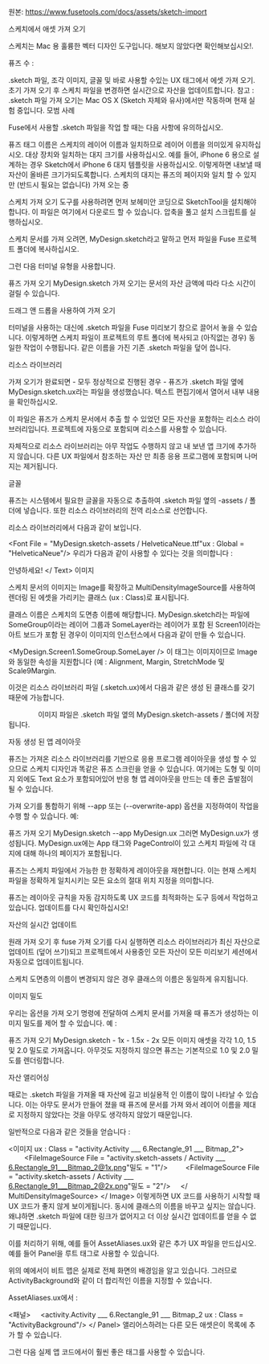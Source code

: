 원본: https://www.fusetools.com/docs/assets/sketch-import

스케치에서 애셋 가져 오기

스케치는 Mac 용 훌륭한 벡터 디자인 도구입니다. 해보지 않았다면 확인해보십시오!.

퓨즈 수 :

.sketch 파일, 조각 이미지, 글꼴 및 바로 사용할 수있는 UX 태그에서 에셋 가져 오기.
초기 가져 오기 후 스케치 파일을 변경하면 실시간으로 자산을 업데이트합니다.
참고 : .sketch 파일 가져 오기는 Mac OS X (Sketch 자체와 유사)에서만 작동하며 현재 실험 중입니다.
모범 사례

Fuse에서 사용할 .sketch 파일을 작업 할 때는 다음 사항에 유의하십시오.

퓨즈 태그 이름은 스케치의 레이어 이름과 일치하므로 레이어 이름을 의미있게 유지하십시오.
대상 장치와 일치하는 대지 크기를 사용하십시오. 예를 들어, iPhone 6 용으로 설계하는 경우 Sketch에서 iPhone 6 대지 템플릿을 사용하십시오. 이렇게하면 내보낼 때 자산이 올바른 크기가되도록합니다.
스케치의 대지는 퓨즈의 페이지와 일치 할 수 있지만 (반드시 필요는 없습니다)
가져 오는 중

스케치 가져 오기 도구를 사용하려면 먼저 보헤미안 코딩으로 SketchTool을 설치해야합니다. 이 파일은 여기에서 다운로드 할 수 있습니다. 압축을 풀고 설치 스크립트를 실행하십시오.

스케치 문서를 가져 오려면, MyDesign.sketch라고 말하고 먼저 파일을 Fuse 프로젝트 폴더에 복사하십시오.

그런 다음 터미널 유형을 사용합니다.

퓨즈 가져 오기 MyDesign.sketch
가져 오기는 문서의 자산 금액에 따라 다소 시간이 걸릴 수 있습니다.

드래그 앤 드롭을 사용하여 가져 오기

터미널을 사용하는 대신에 .sketch 파일을 Fuse 미리보기 창으로 끌어서 놓을 수 있습니다. 이렇게하면 스케치 파일이 프로젝트의 루트 폴더에 복사되고 (아직없는 경우) 동일한 작업이 수행됩니다. 같은 이름을 가진 기존 .sketch 파일을 덮어 씁니다.

리소스 라이브러리

가져 오기가 완료되면 - 모두 정상적으로 진행된 경우 - 퓨즈가 .sketch 파일 옆에 MyDesign.sketch.ux라는 파일을 생성했습니다. 텍스트 편집기에서 열어서 내부 내용을 확인하십시오.

이 파일은 퓨즈가 스케치 문서에서 추출 할 수 있었던 모든 자산을 포함하는 리소스 라이브러리입니다. 프로젝트에 자동으로 포함되며 리소스를 사용할 수 있습니다.

자체적으로 리소스 라이브러리는 아무 작업도 수행하지 않고 내 보낸 앱 크기에 추가하지 않습니다. 다른 UX 파일에서 참조하는 자산 만 최종 응용 프로그램에 포함되며 나머지는 제거됩니다.

글꼴

퓨즈는 시스템에서 필요한 글꼴을 자동으로 추출하여 .sketch 파일 옆의 -assets / 폴더에 넣습니다. 또한 리소스 라이브러리의 전역 리소스로 선언합니다.

리소스 라이브러리에서 다음과 같이 보입니다.

<Font File = "MyDesign.sketch-assets / HelveticaNeue.ttf"ux : Global = "HelveticaNeue"/>
우리가 다음과 같이 사용할 수 있다는 것을 의미합니다 :

<Text Font = "HelveticaNeue"> 안녕하세요! </ Text>
이미지

스케치 문서의 이미지는 Image를 확장하고 MultiDensityImageSource를 사용하여 렌더링 된 에셋을 가리키는 클래스 (ux : Class)로 표시됩니다.

클래스 이름은 스케치의 도면층 이름에 해당합니다. MyDesign.sketch라는 파일에 SomeGroup이라는 레이어 그룹과 SomeLayer라는 레이어가 포함 된 Screen1이라는 아트 보드가 포함 된 경우이 이미지의 인스턴스에서 다음과 같이 만들 수 있습니다.

<MyDesign.Screen1.SomeGroup.SomeLayer />
이 태그는 이미지이므로 Image와 동일한 속성을 지원합니다 (예 : Alignment, Margin, StretchMode 및 Scale9Margin.

이것은 리소스 라이브러리 파일 (.sketch.ux)에서 다음과 같은 생성 된 클래스를 갖기 때문에 가능합니다.

<Image ux : Class = "MyDesign.Screen1.SomeGroup.SomeLayer">
  <MultiDensityImageSource>
   <FileImageSource File = "MyDesign.sketch-assets/MyDesign.Screen1.SomeGroup.SomeLayer@1x.png"Density = "1.0"/>
   <FileImageSource File = "MyDesign.sketch-assets/MyDesign.Screen1.SomeGroup.SomeLayer@2x.png"Density = "2.0"/>
  </ MultiDensityImageSource>
</ Image>
이미지 파일은 .sketch 파일 옆의 MyDesign.sketch-assets / 폴더에 저장됩니다.

자동 생성 된 앱 레이아웃

퓨즈는 가져온 리소스 라이브러리를 기반으로 응용 프로그램 레이아웃을 생성 할 수 있으므로 스케치 디자인과 똑같은 퓨즈 스크린을 얻을 수 있습니다. 여기에는 도형 및 이미지 외에도 Text 요소가 포함되어있어 반응 형 앱 레이아웃을 만드는 데 좋은 출발점이 될 수 있습니다.

가져 오기를 통합하기 위해 --app 또는 (--overwrite-app) 옵션을 지정하여이 작업을 수행 할 수 있습니다. 예:

퓨즈 가져 오기 MyDesign.sketch --app MyDesign.ux
그러면 MyDesign.ux가 생성됩니다. MyDesign.ux에는 App 태그와 PageControl이 있고 스케치 파일에 각 대지에 대해 하나의 페이지가 포함됩니다.

퓨즈는 스케치 파일에서 가능한 한 정확하게 레이아웃을 재현합니다. 이는 현재 스케치 파일을 정확하게 일치시키는 모든 요소의 절대 위치 지정을 의미합니다.

퓨즈는 레이아웃 규칙을 자동 감지하도록 UX 코드를 최적화하는 도구 등에서 작업하고 있습니다. 업데이트를 다시 확인하십시오!

자산의 실시간 업데이트

원래 가져 오기 후 fuse 가져 오기를 다시 실행하면 리소스 라이브러리가 최신 자산으로 업데이트 (덮어 쓰기)되고 프로젝트에서 사용중인 모든 자산이 모든 미리보기 세션에서 자동으로 업데이트됩니다.

스케치 도면층의 이름이 변경되지 않은 경우 클래스의 이름은 동일하게 유지됩니다.

이미지 밀도

우리는 옵션을 가져 오기 명령에 전달하여 스케치 문서를 가져올 때 퓨즈가 생성하는 이미지 밀도를 제어 할 수 있습니다. 예 :

퓨즈 가져 오기 MyDesign.sketch - 1x - 1.5x - 2x
모든 이미지 애셋을 각각 1.0, 1.5 및 2.0 밀도로 가져옵니다. 아무것도 지정하지 않으면 퓨즈는 기본적으로 1.0 및 2.0 밀도를 렌더링합니다.

자산 앨리어싱

때로는 .sketch 파일을 가져올 때 자산에 길고 비실용적 인 이름이 많이 나타날 수 있습니다. 이는 아무도 문서가 만들어 졌을 때 퓨즈에 문서를 가져 와서 레이어 이름을 제대로 지정하지 않았다는 것을 아무도 생각하지 않았기 때문입니다.

일반적으로 다음과 같은 것들을 얻습니다 :

<이미지 ux : Class = "activity.Activity ___ 6.Rectangle_91 ___ Bitmap_2">
    <MultiDensityImageSource>
        <FileImageSource File = "activity.sketch-assets / Activity ___ 6.Rectangle_91___Bitmap_2@1x.png"밀도 = "1"/>
        <FileImageSource File = "activity.sketch-assets / Activity ___ 6.Rectangle_91___Bitmap_2@2x.png"밀도 = "2"/>
    </ MultiDensityImageSource>
</ Image>
이렇게하면 UX 코드를 사용하기 시작할 때 UX 코드가 좋지 않게 보이게됩니다. 동시에 클래스의 이름을 바꾸고 싶지는 않습니다. 왜냐하면 .sketch 파일에 대한 링크가 없어지고 더 이상 실시간 업데이트를 얻을 수 없기 때문입니다.

이를 처리하기 위해, 예를 들어 AssetAliases.ux와 같은 추가 UX 파일을 만드십시오. 예를 들어 Panel을 루트 태그로 사용할 수 있습니다.

위의 예에서이 비트 맵은 실제로 전체 화면의 배경임을 알고 있습니다. 그러므로 ActivityBackground와 같이 더 합리적인 이름을 지정할 수 있습니다.

AssetAliases.ux에서 :

<패널>
    <activity.Activity ___ 6.Rectangle_91 ___ Bitmap_2 ux : Class = "ActivityBackground"/>
</ Panel>
앨리어스하려는 다른 모든 애셋은이 목록에 추가 할 수 있습니다.

그런 다음 실제 앱 코드에서이 훨씬 좋은 태그를 사용할 수 있습니다.

<ActivityBackground />

